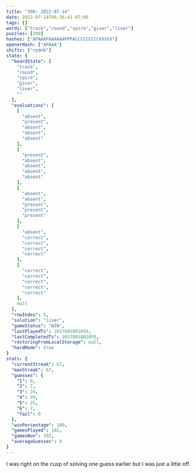 ```yaml
---
title: "390: 2022-07-14"
date: 2022-07-14T06:36:41-07:00
tags: []
words: ["track","round","spire","giver","liver"]
puzzles: [390]
hashes: ["APAAAPAAAAAAPPPACCCCCCCCCXXXXX"]
openerHash: ["APAAA"]
shifts: ["rpdnb"]
state: {
  "boardState": [
    "track",
    "round",
    "spire",
    "giver",
    "liver",
    ""
  ],
  "evaluations": [
    [
      "absent",
      "present",
      "absent",
      "absent",
      "absent"
    ],
    [
      "present",
      "absent",
      "absent",
      "absent",
      "absent"
    ],
    [
      "absent",
      "absent",
      "present",
      "present",
      "present"
    ],
    [
      "absent",
      "correct",
      "correct",
      "correct",
      "correct"
    ],
    [
      "correct",
      "correct",
      "correct",
      "correct",
      "correct"
    ],
    null
  ],
  "rowIndex": 5,
  "solution": "liver",
  "gameStatus": "WIN",
  "lastPlayedTs": 1657805801059,
  "lastCompletedTs": 1657805801059,
  "restoringFromLocalStorage": null,
  "hardMode": true
}
stats: {
  "currentStreak": 67,
  "maxStreak": 67,
  "guesses": {
    "1": 0,
    "2": 7,
    "3": 24,
    "4": 39,
    "5": 25,
    "6": 7,
    "fail": 0
  },
  "winPercentage": 100,
  "gamesPlayed": 102,
  "gamesWon": 102,
  "averageGuesses": 4
}
---
```


<!-- more -->
I was right on the cusp of solving one guess earlier but I was just a little off. 
